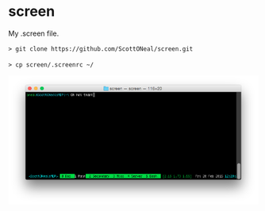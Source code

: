 # screen
My .screen file.

```
> git clone https://github.com/ScottONeal/screen.git

> cp screen/.screenrc ~/
```

![Screen Shot - So Pun!](https://github.com/ScottONeal/screen/blob/master/screenshot_lolpun.png)
